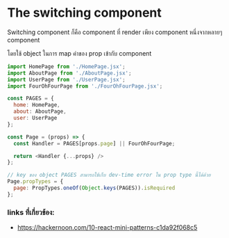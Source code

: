 # The switching component
Switching component ก็คือ component ที่ render เพียง component หนึ่งจากหลายๆ component

โดยใช้ object ในการ map ค่าของ prop เข้ากับ component
```javascript
import HomePage from './HomePage.jsx';
import AboutPage from './AboutPage.jsx';
import UserPage from './UserPage.jsx';
import FourOhFourPage from './FourOhFourPage.jsx';

const PAGES = {
  home: HomePage,
  about: AboutPage,
  user: UserPage
};

const Page = (props) => {
  const Handler = PAGES[props.page] || FourOhFourPage;

  return <Handler {...props} />
};

// key ของ object PAGES สามารถใช้เก็บ dev-time error ใน prop type นี้ได้ด้วย
Page.propTypes = {
  page: PropTypes.oneOf(Object.keys(PAGES)).isRequired
};
```

### links ที่เกี่ยวข้อง:
 - https://hackernoon.com/10-react-mini-patterns-c1da92f068c5
